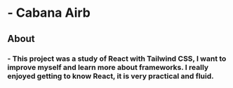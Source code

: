 # - Cabana Airb

## About

### - This project was a study of React with Tailwind CSS, I want to improve myself and learn more about frameworks. I really enjoyed getting to know React, it is very practical and fluid.
